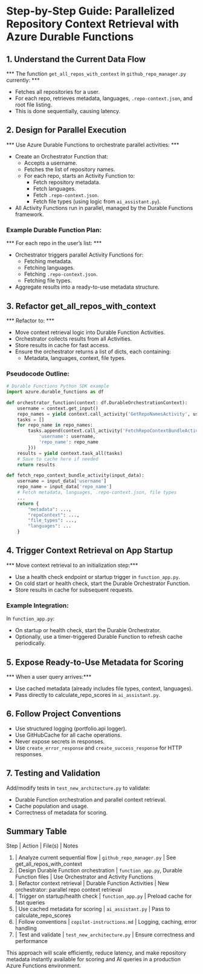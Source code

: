 # Step-by-Step Guide: Parallelized Repository Context Retrieval with Azure Durable Functions

## 1. Understand the Current Data Flow
*** The function `get_all_repos_with_context` in `github_repo_manager.py` currently: ***
- Fetches all repositories for a user.
- For each repo, retrieves metadata, languages, `.repo-context.json`, and root file listing.
- This is done sequentially, causing latency.

## 2. Design for Parallel Execution
*** Use Azure Durable Functions to orchestrate parallel activities: ***
- Create an Orchestrator Function that:
  - Accepts a username.
  - Fetches the list of repository names.
  - For each repo, starts an Activity Function to:
    - Fetch repository metadata.
    - Fetch languages.
    - Fetch `.repo-context.json`.
    - Fetch file types (using logic from `ai_assistant.py`).
- All Activity Functions run in parallel, managed by the Durable Functions framework.

### Example Durable Function Plan:
*** For each repo in the user’s list: ***
- Orchestrator triggers parallel Activity Functions for:
  - Fetching metadata.
  - Fetching languages.
  - Fetching `.repo-context.json`.
  - Fetching file types.
- Aggregate results into a ready-to-use metadata structure.

## 3. Refactor get_all_repos_with_context
*** Refactor to: ***
- Move context retrieval logic into Durable Function Activities.
- Orchestrator collects results from all Activities.
- Store results in cache for fast access.
- Ensure the orchestrator returns a list of dicts, each containing:
  - Metadata, languages, context, file types.

### Pseudocode Outline:
```python
# Durable Functions Python SDK example
import azure.durable_functions as df

def orchestrator_function(context: df.DurableOrchestrationContext):
    username = context.get_input()
    repo_names = yield context.call_activity('GetRepoNamesActivity', username)
    tasks = []
    for repo_name in repo_names:
        tasks.append(context.call_activity('FetchRepoContextBundleActivity', {
            'username': username,
            'repo_name': repo_name
        }))
    results = yield context.task_all(tasks)
    # Save to cache here if needed
    return results

def fetch_repo_context_bundle_activity(input_data):
    username = input_data['username']
    repo_name = input_data['repo_name']
    # Fetch metadata, languages, .repo-context.json, file types
    ...
    return {
        "metadata": ...,
        "repoContext": ...,
        "file_types": ...,
        "languages": ...
    }
```

## 4. Trigger Context Retrieval on App Startup
*** Move context retrieval to an initialization step:***
- Use a health check endpoint or startup trigger in `function_app.py`.
- On cold start or health check, start the Durable Orchestrator Function.
- Store results in cache for subsequent requests.

### Example Integration:
In `function_app.py`:
- On startup or health check, start the Durable Orchestrator.
- Optionally, use a timer-triggered Durable Function to refresh cache periodically.

## 5. Expose Ready-to-Use Metadata for Scoring
*** When a user query arrives:***
- Use cached metadata (already includes file types, context, languages).
- Pass directly to calculate_repo_scores in `ai_assistant.py`.

## 6. Follow Project Conventions
- Use structured logging (portfolio.api logger).
- Use GitHubCache for all cache operations.
- Never expose secrets in responses.
- Use `create_error_response` and `create_success_response` for HTTP responses.

## 7. Testing and Validation
Add/modify tests in `test_new_architecture.py` to validate:
- Durable Function orchestration and parallel context retrieval.
- Cache population and usage.
- Correctness of metadata for scoring.

## Summary Table
Step	|   Action	| File(s)	|   Notes
1. | Analyze current sequential flow	| `github_repo_manager.py` | See get_all_repos_with_context
2. | Design Durable Function orchestration	| `function_app.py`, Durable Function files | Use Orchestrator and Activity Functions
3. | Refactor context retrieval	| Durable Function Activities | New orchestrator: parallel repo context retrieval
4. | Trigger on startup/health check	| `function_app.py` | Preload cache for fast queries
5. | Use cached metadata for scoring	| `ai_assistant.py` | Pass to calculate_repo_scores
6. | Follow conventions	| `copilot-instructions.md` | Logging, caching, error handling
7. | Test and validate	| `test_new_architecture.py` | Ensure correctness and performance

This approach will scale efficiently, reduce latency, and make repository metadata instantly available for scoring and AI queries in a production Azure Functions environment.